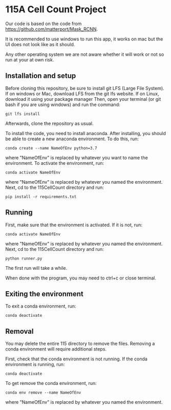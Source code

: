 # 115A Cell Count Project

Our code is based on the code from https://github.com/matterport/Mask_RCNN.

It is recommended to use windows to run this app, it works on mac but the UI does not look like as it should.

Any other operating system we are not aware whether it will work or not so run at your at own risk.

## Installation and setup
Before cloning this repository, be sure to install git LFS (Large File System).
If on windows or Mac, download LFS from the git lfs website. If on Linux, download it using your package manager
Then, open your terminal (or git bash if you are using windows) and run the command:
```
git lfs install
```

Afterwards, clone the repository as usual. 

To install the code, you need to install anaconda.
After installing, you should be able to create a new anaconda environment.
To do this, run:

```
conda create --name NameOfEnv python=3.7
```

where "NameOfEnv" is replaced by whatever you want to name the environment.
To activate the environment, run:

```
conda activate NameOfEnv
```

where "NameOfEnv" is replaced by whatever you named the environment.
Next, cd to the 115CellCount directory and run:


```
pip install -r requirements.txt
```

## Running
First, make sure that the environment is activated.
If it is not, run:

```
conda activate NameOfEnv
```

where "NameOfEnv" is replaced by whatever you named the environment.
Next, cd to the 115CellCount directory and run:

```
python runner.py
```

The first run will take a while.

When done with the program, you may need to ctrl+c or close terminal.

## Exiting the environment
To exit a conda environment, run:

```
conda deactivate
```

## Removal
You may delete the entire 115 directory to remove the files. Removing a conda environment will require additional steps.

First, check that the conda environment is not running. If the conda environment is running, run:
```
conda deactivate
```

To get remove the conda environment, run:
```
conda env remove --name NameOfEnv
```

where "NameOfEnv" is replaced by whatever you named the environment.
